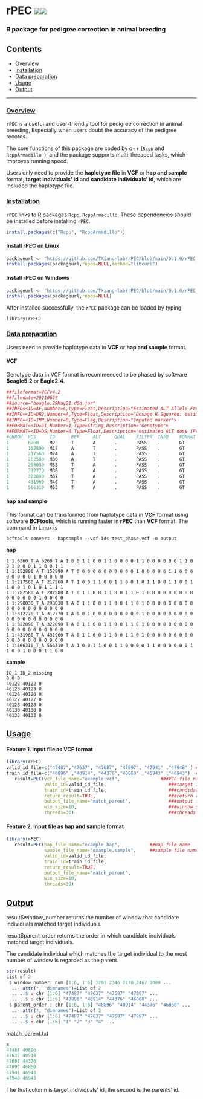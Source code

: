# rPEC <img src="https://img.shields.io/badge/Issues-%2B-brightgreen.svg" /><img src="https://img.shields.io/badge/license-GPL3.0-blue.svg" />    
### R package for pedigree correction in animal breeding
## Contents

-   [Overview](#overview)
-   [Installation](#installation)
-   [Data preparation](#Data-preparation)
-   [Usage](#usage)
-   [Output](#Output)

------------------------------------------------------------------------
### <u>Overview</u>

`rPEC` is a useful and user-friendly tool for pedigree correction in animal breeding, Especially when users doubt the accuracy of the pedigree records.  

 The core functions of this package are coded by c++ (`Rcpp` and `RcppArmadillo `), and the package supports multi-threaded tasks, which improves running speed.

Users only need to provide the **haplotype file** in **VCF** or **hap and sample** format, **target individuals' id** and **candidate individuals' id**, which are included the haplotype file.

### <u>Installation</u>

`rPEC` links to R packages `Rcpp`, `RcppArmadillo`. These dependencies should be installed before installing `rPEC`. 

```R
install.packages(c("Rcpp", "RcppArmadillo"))
```

#### Install rPEC on Linux 

```R
packageurl <- "https://github.com/TXiang-lab/rPEC/blob/main/0.1.0/rPEC_0.1.0.tar.gz"
install.packages(packageurl,repos=NULL,method="libcurl")
```

#### Install rPEC on Windows

```R
packageurl <- "https://github.com/TXiang-lab/rPEC/blob/main/0.1.0/rPEC_0.1.0.zip"
install.packages(packageurl,repos=NULL)
```

After installed successfully, the `rPEC` package can be loaded by typing

``` {.r}
library(rPEC)
```

### <u>Data preparation</u>

Users need to provide haplotype data in **VCF** or **hap and sample** format.

#### VCF

Genotype data in VCF format is recommended to be phased by software **Beagle5.2** or **Eagle2.4**.

``` R
##fileformat=VCFv4.2
##filedate=20210627
##source="beagle.29May21.d6d.jar"
##INFO=<ID=AF,Number=A,Type=Float,Description="Estimated ALT Allele Frequencies">
##INFO=<ID=DR2,Number=A,Type=Float,Description="Dosage R-Squared: estimated squared correlation between estimated REF dose [P(RA) + 2*P(RR)] and true REF dose">
##INFO=<ID=IMP,Number=0,Type=Flag,Description="Imputed marker">
##FORMAT=<ID=GT,Number=1,Type=String,Description="Genotype">
##FORMAT=<ID=DS,Number=A,Type=Float,Description="estimated ALT dose [P(RA) + 2*P(AA)]">
#CHROM  POS     ID      REF     ALT     QUAL    FILTER  INFO    FORMAT  40122   40123   40126   40127  
1       6260    M2      T       A       .       PASS    .       GT      1|0     0|1     1|0     0|1   
1       152890  M17     A       T       .       PASS    .       GT      0|0     0|0     0|0     0|0
1       217560  M24     A       T       .       PASS    .       GT      1|0     0|1     1|0     0|1  
1       282580  M30     A       T       .       PASS    .       GT      0|1     1|0     0|1     1|0   
1       298030  M33     T       A       .       PASS    .       GT      0|1     1|0     0|1     1|0 
1       312770  M36     T       A       .       PASS    .       GT      0|0     1|0     0|0     0|0  
1       322090  M37     T       A       .       PASS    .       GT      0|1     1|0     0|1     1|0  
1       431960  M46     T       A       .       PASS    .       GT      0|1     1|0     0|1     1|0 
1       566310  M53     T       A       .       PASS    .       GT      1|0     0|1     1|0     0|1 
```

#### hap and sample

This format can be transformed from haplotype data in **VCF** format using software **BCFtools**, which is running faster in **rPEC** than **VCF** format. The command in Linux is

``` {.r}
bcftools convert --hapsample --vcf-ids test_phase.vcf -o output
```

**hap**

``` {.r}
1 1:6260_T_A 6260 T A 1 0 0 1 1 0 0 1 1 0 0 0 0 1 1 0 0 0 0 0 0 1 1 0 0 1 0 0 0 1 1 0 0 1 1 
1 1:152890_A_T 152890 A T 0 0 0 0 0 0 0 0 0 0 0 1 0 0 0 0 0 1 1 0 0 0 0 0 0 0 0 1 0 0 0 0 0 
1 1:217560_A_T 217560 A T 1 0 0 1 1 0 0 1 1 0 0 1 0 1 1 0 0 1 1 0 0 1 1 0 0 1 0 1 0 1 1 1 1 
1 1:282580_A_T 282580 A T 0 1 1 0 0 1 1 0 0 1 1 0 1 0 0 0 0 0 0 0 0 0 0 0 0 0 0 0 1 0 0 0 0
1 1:298030_T_A 298030 T A 0 1 1 0 0 1 1 0 0 1 1 0 1 0 0 0 0 0 0 0 0 0 0 0 0 0 0 0 0 0 0 0 0 
1 1:312770_T_A 312770 T A 0 0 1 0 0 0 0 0 0 0 0 0 1 0 0 0 0 0 0 0 0 0 0 0 0 0 0 0 0 0 0 0 0
1 1:322090_T_A 322090 T A 0 1 1 0 0 1 1 0 0 1 1 0 1 0 0 0 0 0 0 0 0 0 0 0 0 0 0 0 0 0 0 0 0 
1 1:431960_T_A 431960 T A 0 1 1 0 0 1 1 0 0 1 1 0 1 0 0 0 0 0 0 0 0 0 0 0 0 0 0 0 0 0 0 0 0 
1 1:566310_T_A 566310 T A 1 0 0 1 1 0 0 1 1 0 0 0 0 1 1 0 0 0 0 0 0 1 1 0 0 1 0 0 0 1 1 0 0
```

**sample**

``` {.r}
ID_1 ID_2 missing
0 0 0
40122 40122 0
40123 40123 0
40126 40126 0
40127 40127 0
40128 40128 0
40130 40130 0
40133 40133 0
```

## <u>Usage</u>

#### Feature 1.  input file as VCF format

``` R
library(rPEC)
valid_id_file=c("47487","47637", "47687", "47897", "47941" ,"47948" ) ###vector of target individuals' id
train_id_file=c("40896" ,"40914", "44376","46860" ,"46943" ,"46943")  ###vector of candidate individuals' id
   result=PEC(vcf_file_name="example.vcf",               ###VCF file name
              valid_id=valid_id_file,                       ###target individuals' id name         
			  train_id=train_id_file,                       ###candidate individuals' id name
			  return_result=TRUE,                           ###return result
			  output_file_name="match_parent",              ###output file name
			  win_size=10,                                  ###window size
			  threads=30)                                   ###threads
```

#### Feature 2.  input file as hap and sample format

``` R
library(rPEC)
   result=PEC(hap_file_name="example.hap",           ##hap file name
			  sample_file_name="example.sample",     ##sample file name
              valid_id=valid_id_file,
			  train_id=train_id_file,
			  return_result=TRUE,
			  output_file_name="match_parent",
			  win_size=10,
			  threads=30)                     
```

## <u>Output</u>

result$window_number returns the number of window that candidate individuals matched target individuals.

result$parent_order returns the order  in which candidate individuals matched target individuals.

The candidate individual which matches the target individual to the most  number of window is regarded as the parent.

``` R
str(result)
List of 2
 $ window_number: num [1:6, 1:6] 3283 2346 2170 2467 2009 ...
  ..- attr(*, "dimnames")=List of 2
  .. ..$ : chr [1:6] "47487" "47637" "47687" "47897" ...
  .. ..$ : chr [1:6] "40896" "40914" "44376" "46860" ...
 $ parent_order : chr [1:6, 1:6] "40896" "40914" "44376" "46860" ...
  ..- attr(*, "dimnames")=List of 2
  .. ..$ : chr [1:6] "47487" "47637" "47687" "47897" ...
  .. ..$ : chr [1:6] "1" "2" "3" "4" ...
```

match_parent.txt

``` R
x
47487 40896
47637 40914
47687 44376
47897 46860
47941 46943
47948 46943
```

The first column is target individuals' id, the second is the parents' id. 
